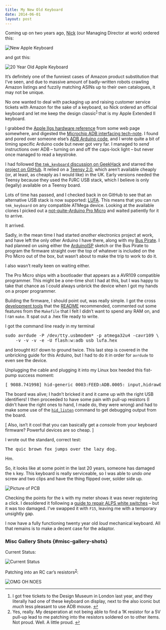```yaml
---
title: My New Old Keyboard
date: 2014-06-01
layout: post
---
```

Coming up on two years ago, [Nick][1] (our Managing Director at work) ordered this:

![New Apple Keyboard][2]

and got this:

![20 Year Old Apple Keyboard][3]

It&rsquo;s definitely one of the funniest cases of Amazon product substitution that I&rsquo;ve seen, and due to massive amount of badly-written robots crawling Amazon listings and fuzzily matching ASINs up to their own catalogues, it may not be unique.

No one wanted to deal with packaging up and raising customer service tickets with Amazon for the sake of a keyboard, so Nick ordered an official keyboard and let me keep the design classic<sup id="fnref-1"><a class="footnote-ref" href="#fn-1" rel="footnote">1</a></sup> that is my Apple Extended II keyboard.

I grabbed the [Apple IIgs hardware reference][4] from some web page somewhere, and digested the [Microchip ADB interfacing tech-note][5]. I found and pored over someone else&rsquo;s [ADB Arduino code][6], and I wrote quite a bit of timing specific Arduino code but never got very far. I managed to _send_ instructions over ADB &#8211; turning on and off the caps-lock light &#8211; but never once managed to read a keystroke.

I had followed [the `tmk_keyboard` discussion on GeekHack][7] and starred the [project on GitHub][8]. It relied on a [Teensy 2.0][9], which aren&rsquo;t available cheaply (or, at least, as cheaply as I would like) in the UK. Early versions needed the Teensy because they used the PJRC USB stack, which I believe is only (legally) available on a Teensy board.

Lots of time has passed, and I checked back in on GitHub to see that an alternative USB stack is now supported: [LUFA][10]. This means that you can run `tmk_keyboard` on any compatible ATMega device. Looking at the available clones I picked out a [not-quite-Arduino Pro Micro][11] and waited patiently for it to arrive.

It arrived.

Sadly, in the mean time I had started _another_ electronics project at work, and have left the only other Arduino I have there, along with my [Bus Pirate][12]. I had planned on using either the [ArduinoISP][13] sketch or the Bus Pirate to program the firmware straight over the top of whatever is included on the Pro Micro out of the box, but wasn&rsquo;t about to make the trip to work to do it.

I also wasn&rsquo;t really keen on waiting either.

The Pro Micro ships with a bootloader that appears as a AVR109 compatible programmer. This might be a one-time shot I had at this, but I was happy to take that chance as I could always unbrick the device when I got my hands on a proper programmer.

Building the firmware, I should point out, was really simple. I got the cross [development tools][14] that the [README][15] recommended, commented out some features from the `Makefile` that I felt I didn&rsquo;t want to spend any RAM on, and I ran `make`. It spat out a .hex file ready to write.

I got the command line ready in my terminal

<div class="codehilite">
  <pre><span class="n">sudo</span> <span class="n">avrdude</span> <span class="o">-</span><span class="n">P</span> <span class="o">/</span><span class="n">dev</span><span class="o">/</span><span class="n">tty</span><span class="p">.</span><span class="n">usbmodem</span><span class="o">*</span> <span class="o">-</span><span class="n">p</span> <span class="n">atmega32u4</span> <span class="o">-</span><span class="n">cavr109</span> \
    <span class="o">-</span><span class="n">v</span> <span class="o">-</span><span class="n">v</span> <span class="o">-</span><span class="n">v</span> <span class="o">-</span><span class="n">e</span> <span class="o">-</span><span class="n">U</span> <span class="n">flash</span><span class="o">:</span><span class="n">w</span><span class="o">:</span><span class="n">adb_usb_lufa</span><span class="p">.</span><span class="n">hex</span>
</pre>
</div>

and brought `RST` down to ground twice. This last step is covered in the unbricking guide for this Arduino, but I had to do it in order for `avrdude` to even see the device.

Unplugging the cable and plugging it into my Linux box heeded this fist-pump success moment:

<div class="codehilite">
  <pre><span class="p">[</span> <span class="mf">9088.741998</span><span class="p">]</span> <span class="n">hid</span><span class="o">-</span><span class="n">generic</span> <span class="mo">0003</span><span class="o">:</span><span class="n">FEED</span><span class="o">:</span><span class="mi"></span><span class="n">ADB</span><span class="mf">.0005</span><span class="o">:</span> <span class="n">input</span><span class="p">,</span><span class="n">hidraw0</span><span class="o">:</span> <span class="n">USB</span> <span class="n">HID</span> <span class="n">v1</span><span class="mf">.11</span> <span class="n">Keyboard</span> <span class="p">[</span><span class="n">t</span><span class="p">.</span><span class="n">m</span><span class="p">.</span><span class="n">k</span><span class="p">.</span> <span class="n">ADB</span> <span class="n">keyboard</span> <span class="n">converter</span><span class="p">]</span> <span class="n">on</span> <span class="n">usb</span><span class="o">-</span><span class="mo">0000</span><span class="o">:</span><span class="mo">00</span><span class="o">:</span><span class="mi">1</span><span class="n">d</span><span class="mf">.1</span><span class="o">-</span><span class="mi">1</span><span class="o">/</span><span class="n">input0</span>
</pre>
</div>

The board was alive; I hadn&rsquo;t bricked it and it came up with the right USB identifiers! I then proceeded to have some pain with pull-up resistors (I didn&rsquo;t have the right ones to hand, I made do, they were wrong) and had to make some use of the [`hid_listen`][16] command to get debugging output from the board.

[ Also, isn&rsquo;t it cool that you can basically get a _console_ from your keyboard firmware? Powerful devices are so cheap. ]

I wrote out the standard, correct test:

<div class="codehilite">
  <pre><span class="n">The</span> <span class="n">quic</span> <span class="n">brown</span> <span class="n">fox</span> <span class="n">jumps</span> <span class="n">over</span> <span class="n">the</span> <span class="n">lazy</span> <span class="n">dog</span><span class="p">.</span>
</pre>
</div>

Hm.

So, it looks like at some point in the last 20 years, someone has damaged the `k` key. This keyboard is really serviceable, so I was able to undo _one_ screw and two clips and have the thing flipped over, solder side up.

![Picture of PCB][17]

Checking the points for the `k` with my meter shows it was never registering a click. I desoldered it following a [guide to repair ALPS white switches][18] &#8211; but it was too damaged. I&rsquo;ve swapped it with `F15`, leaving me with a temporary unsightly gap.

I now have a fully functioning twenty year old _loud_ mechanical keyboard. All that remains is to make a decent case for the adaptor.

### Misc Gallery Shots {#misc-gallery-shots}

Current Status:

![Current Status][19]

Patching into an RC car&rsquo;s resistors<sup id="fnref-2"><a class="footnote-ref" href="#fn-2" rel="footnote">2</a></sup>:

![OMG OH NOES][20]

<div class="footnote">
  <hr />

  <ol>
    <li id="fn-1">
      I got free tickets to the Design Museum in London last year, and they literally had one of these keyboard on display, next to the also iconic but <em>much</em> less pleasant to use ADB mouse.&nbsp;<a class="footnote-backref" href="#fnref-1" rev="footnote" title="Jump back to footnote 1 in the text">&#8617;</a>
    </li>
    <li id="fn-2">
      Yes, really. My desperation at not being able to find a 1K resistor for a 5V pull-up lead to me patching into the resistors soldered on to other items. Not proud. Well. A little proud.&nbsp;<a class="footnote-backref" href="#fnref-2" rev="footnote" title="Jump back to footnote 2 in the text">&#8617;</a>
    </li>
  </ol>
</div>

 [1]: https://twitter.com/nickpinson
 [2]: https://insm.cf/=/apple-bt.jpeg
 [3]: https://insm.cf/=/apple-extended-keyboard-ii.jpeg
 [4]: https://archive.org/details/Apple_IIgs_Hardware_Reference
 [5]: http://www.microchip.com/stellent/idcplg?IdcService=SS_GET_PAGE&nodeId=1824&appnote=en011062
 [6]: https://gitorious.org/arduino-adb
 [7]: http://geekhack.org/index.php?topic=14290
 [8]: https://github.com/tmk/tmk_keyboard/
 [9]: https://www.pjrc.com/teensy/
 [10]: http://www.fourwalledcubicle.com/LUFA.php
 [11]: https://www.sparkfun.com/products/12640
 [12]: http://dangerousprototypes.com/docs/Bus_Pirate
 [13]: http://arduino.cc/en/Tutorial/ArduinoISP
 [14]: http://www.obdev.at/products/crosspack/index.html
 [15]: https://github.com/tmk/tmk_keyboard/blob/master/doc/build.md
 [16]: http://www.pjrc.com/teensy/hid_listen.html
 [17]: https://insm.cf/=/c7c82c85.png
 [18]: https://68kmla.org/forums/index.php?/topic/13901-how-to-repair-an-alps-keyswitch-in-15-steps/
 [19]: https://insm.cf/=/6fa571b8.png
 [20]: https://insm.cf/=/5ad0f9f1.png


